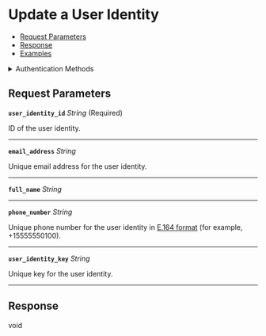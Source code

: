 # Update a User Identity

- [Request Parameters](./#request-parameters)
- [Response](./#response)
- [Examples](./#examples)




<details>

<summary>Authentication Methods</summary>

- API key
- Personal access token
  <br>Must also include the `seam-workspace` header in the request.

To learn more, see [Authentication](https://docs.seam.co/latest/api/authentication).
</details>

## Request Parameters

**`user_identity_id`** *String* (Required)

ID of the user identity.

---

**`email_address`** *String*

Unique email address for the user identity.

---

**`full_name`** *String*

---

**`phone_number`** *String*

Unique phone number for the user identity in [E.164 format](https://www.itu.int/rec/T-REC-E.164/en) (for example, +15555550100).

---

**`user_identity_key`** *String*

Unique key for the user identity.

---


## Response

void

